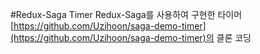 #Redux-Saga Timer
Redux-Saga를 사용하여 구현한 타이머
[https://github.com/Uzihoon/saga-demo-timer](https://github.com/Uzihoon/saga-demo-timer)의 클론 코딩
